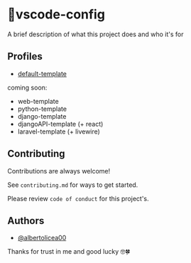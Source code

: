 # 🔌vscode-config

A brief description of what this project does and who it's for

## Profiles

- [default-template](https://github.com/albertolicea00/vscode-config/blob/main/profiles/default-template.code-profile)

coming soon:

- web-template
- python-template
- django-template
- djangoAPI-template (+ react)
- laravel-template (+ livewire)

## Contributing

Contributions are always welcome!

See `contributing.md` for ways to get started.

Please review `code of conduct` for this project's.

## Authors

- [@albertolicea00](https://www.github.com/albertolicea00)

Thanks for trust in me and good lucky 🤓🍀
